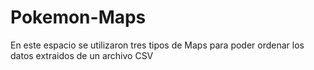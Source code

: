 # Pokemon-Maps
En este espacio se utilizaron tres tipos de Maps para poder ordenar los datos extraidos de un archivo CSV
